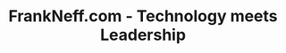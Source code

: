 ---
title: "FrankNeff.com - Technology meets Leadership"
description: "I blog about leadership and technology, recruiting, processes, planning, and strategy in tech teams and companies."
draft: false
---